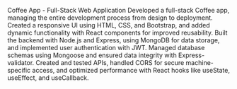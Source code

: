 Coffee App - Full-Stack Web Application
Developed a full-stack Coffee app, managing the entire development process from design to deployment. Created a responsive UI using HTML, CSS, and Bootstrap, and added dynamic functionality with React components for improved reusability. Built the backend with Node.js and Express, using MongoDB for data storage, and implemented user authentication with JWT. Managed database schemas using Mongoose and ensured data integrity with Express-validator. Created and tested APIs, handled CORS for secure machine-specific access, and optimized performance with React hooks like useState, useEffect, and useCallback.

